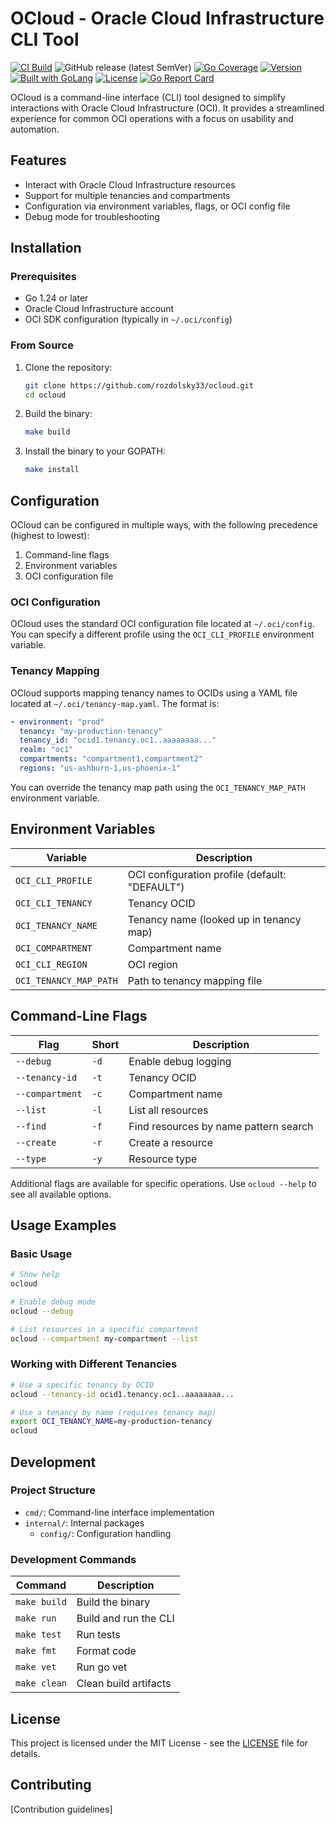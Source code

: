 # OCloud - Oracle Cloud Infrastructure CLI Tool
[![CI Build](https://github.com/rozdolsky33/ocloud/actions/workflows/build.yml/badge.svg)](https://github.com/rozdolsky33/ocloud/actions/workflows/build.yml)
![GitHub release (latest SemVer)](https://img.shields.io/github/v/release/rozdolsky33/oloud?sort=semver)
[![Go Coverage](https://github.com/rozdolsky33/ocloud/wiki/coverage.svg)](https://raw.githack.com/wiki/rozdolsky33/ocloud/coverage.html)
[![Version](https://img.shields.io/badge/goversion-1.24.x-blue.svg)](https://golang.org)
<a href="https://golang.org"><img src="https://img.shields.io/badge/powered_by-Go-3362c2.svg?style=flat-square" alt="Built with GoLang"></a>
[![License](http://img.shields.io/badge/license-mit-blue.svg?style=flat-square)](https://raw.githubusercontent.com/rozdolsky33/ocloud/main/LICENSE.md)
[![Go Report Card](https://goreportcard.com/badge/github.com/rozdolsky33/ocloud)](https://goreportcard.com/report/github.com/rozdolsky33/ocloud)

OCloud is a command-line interface (CLI) tool designed to simplify interactions with Oracle Cloud Infrastructure (OCI). It provides a streamlined experience for common OCI operations with a focus on usability and automation.

## Features

- Interact with Oracle Cloud Infrastructure resources
- Support for multiple tenancies and compartments
- Configuration via environment variables, flags, or OCI config file
- Debug mode for troubleshooting

## Installation

### Prerequisites

- Go 1.24 or later
- Oracle Cloud Infrastructure account
- OCI SDK configuration (typically in `~/.oci/config`)

### From Source

1. Clone the repository:
   ```bash
   git clone https://github.com/rozdolsky33/ocloud.git
   cd ocloud
   ```

2. Build the binary:
   ```bash
   make build
   ```

3. Install the binary to your GOPATH:
   ```bash
   make install
   ```

## Configuration

OCloud can be configured in multiple ways, with the following precedence (highest to lowest):

1. Command-line flags
2. Environment variables
3. OCI configuration file

### OCI Configuration

OCloud uses the standard OCI configuration file located at `~/.oci/config`. You can specify a different profile using the `OCI_CLI_PROFILE` environment variable.

### Tenancy Mapping

OCloud supports mapping tenancy names to OCIDs using a YAML file located at `~/.oci/tenancy-map.yaml`. The format is:

```yaml
- environment: "prod"
  tenancy: "my-production-tenancy"
  tenancy_id: "ocid1.tenancy.oc1..aaaaaaaa..."
  realm: "oc1"
  compartments: "compartment1,compartment2"
  regions: "us-ashburn-1,us-phoenix-1"
```

You can override the tenancy map path using the `OCI_TENANCY_MAP_PATH` environment variable.

## Environment Variables

| Variable | Description |
|----------|-------------|
| `OCI_CLI_PROFILE` | OCI configuration profile (default: "DEFAULT") |
| `OCI_CLI_TENANCY` | Tenancy OCID |
| `OCI_TENANCY_NAME` | Tenancy name (looked up in tenancy map) |
| `OCI_COMPARTMENT` | Compartment name |
| `OCI_CLI_REGION` | OCI region |
| `OCI_TENANCY_MAP_PATH` | Path to tenancy mapping file |

## Command-Line Flags

| Flag | Short | Description |
|------|-------|-------------|
| `--debug` | `-d` | Enable debug logging |
| `--tenancy-id` | `-t` | Tenancy OCID |
| `--compartment` | `-c` | Compartment name |
| `--list` | `-l` | List all resources |
| `--find` | `-f` | Find resources by name pattern search |
| `--create` | `-r` | Create a resource |
| `--type` | `-y` | Resource type |

Additional flags are available for specific operations. Use `ocloud --help` to see all available options.

## Usage Examples

### Basic Usage

```bash
# Show help
ocloud

# Enable debug mode
ocloud --debug

# List resources in a specific compartment
ocloud --compartment my-compartment --list
```

### Working with Different Tenancies

```bash
# Use a specific tenancy by OCID
ocloud --tenancy-id ocid1.tenancy.oc1..aaaaaaaa...

# Use a tenancy by name (requires tenancy map)
export OCI_TENANCY_NAME=my-production-tenancy
ocloud
```

## Development

### Project Structure

- `cmd/`: Command-line interface implementation
- `internal/`: Internal packages
  - `config/`: Configuration handling

### Development Commands

| Command | Description |
|---------|-------------|
| `make build` | Build the binary |
| `make run` | Build and run the CLI |
| `make test` | Run tests |
| `make fmt` | Format code |
| `make vet` | Run go vet |
| `make clean` | Clean build artifacts |

## License

This project is licensed under the MIT License - see the [LICENSE](LICENSE) file for details.

## Contributing

[Contribution guidelines]
